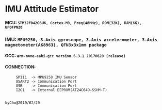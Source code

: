 # IMU Attitude Estimator

#### MCU: ```STM32F042G6U6, Cortex-M0, Freq(48MHz), ROM(32K), RAM(6K), UFQFPN28```
### IMU: ```MPU9250, 3-Axis gyroscope, 3-Axis accelerometer, 3-Axis magnetometer(AK8963), QFN3x3x1mm package```
#### GCC: ```arm-none-eabi-gcc version 6.3.1 20170620 (release)```
#### CONNECTION:
```
     SPI11  -> MPU9250 IMU Sensor
     USART2 -> Communication Port
     USB    -> Communication Port
     I2C1   -> External EEPROM(AT24C64D-SSHM-T)
```

                                                               kyChu@2019/02/20

